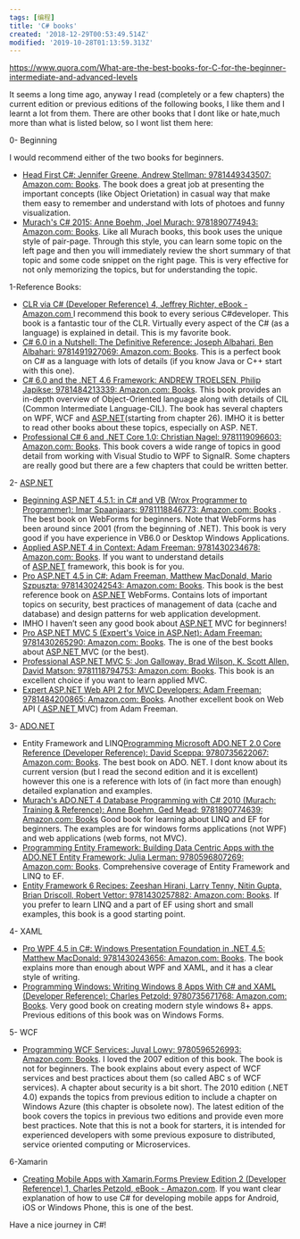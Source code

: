 ```yaml
---
tags: [编程]
title: 'C# books'
created: '2018-12-29T00:53:49.514Z'
modified: '2019-10-28T01:13:59.313Z'
---
```


https://www.quora.com/What-are-the-best-books-for-C-for-the-beginner-intermediate-and-advanced-levels



It seems a long time ago, anyway I read (completely or a few chapters) the current edition or previous editions of the following books, I like them and I learnt a lot from them. There are other books that I dont like or hate,much more than what is listed below, so I wont list them here:

0- Beginning

I would recommend either of the two books for beginners.

- [Head First C#: Jennifer Greene, Andrew Stellman: 9781449343507: Amazon.com: Books](https://www.amazon.com/Head-First-C-Jennifer-Greene/dp/1449343503/ref=sr_1_10?ie=UTF8&qid=1473580988&sr=8-10&keywords=c%23). The book does a great job at presenting the important concepts (like Object Orietation) in casual way that make them easy to remember and understand with lots of photoes and funny visualization.
- [Murach's C# 2015: Anne Boehm, Joel Murach: 9781890774943: Amazon.com: Books](https://www.amazon.com/Murachs-C-2015-Anne-Boehm/dp/1890774944/ref=sr_1_9?ie=UTF8&qid=1473580988&sr=8-9&keywords=c%23). Like all Murach books, this book uses the unique style of pair-page. Through this style, you can learn some topic on the left page and then you will immediately review the short summary of that topic and some code snippet on the right page. This is very effective for not only memorizing the topics, but for understanding the topic.

1-Reference Books:

- [CLR via C# (Developer Reference) 4, Jeffrey Richter, eBook - Amazon.com ](https://www.amazon.com/CLR-via-4th-Developer-Reference/dp/B00JDMQJKQ/ref=sr_1_26?s=books&ie=UTF8&qid=1473581078&sr=1-26&keywords=c%23)I recommend this book to every serious C#developer. This book is a fantastic tour of the CLR. Virtually every aspect of the C# (as a language) is explained in detail. This is my favorite book.
- [C# 6.0 in a Nutshell: The Definitive Reference: Joseph Albahari, Ben Albahari: 9781491927069: Amazon.com: Books](http://www.amazon.com/C-6-0-Nutshell-Definitive-Reference/dp/1491927062/ref=sr_1_4?ie=UTF8&qid=1463825630&sr=8-4&keywords=C%23). This is a perfect book on C# as a language with lots of details (if you know Java or C++ start with this one).
- [C# 6.0 and the .NET 4.6 Framework: ANDREW TROELSEN, Philip Japikse: 9781484213339: Amazon.com: Books](http://www.amazon.com/C-6-0-NET-4-6-Framework/dp/1484213335/ref=sr_1_1?ie=UTF8&qid=1463825630&sr=8-1&keywords=C%23). This book provides an in-depth overview of Object-Oriented language along with details of CIL (Common Intermediate Language-CIL). The book has several chapters on WPF, WCF and [ASP.NET](http://asp.net/)(starting from chapter 26). IMHO it is better to read other books about these topics, especially on ASP. NET.
- [Professional C# 6 and .NET Core 1.0: Christian Nagel: 9781119096603: Amazon.com: Books](http://www.amazon.com/Professional-NET-Core-Christian-Nagel/dp/111909660X/ref=sr_1_7?ie=UTF8&qid=1463825630&sr=8-7&keywords=C%23). This book covers a wide range of topics in good detail from working with Visual Studio to WPF to SignalR. Some chapters are really good but there are a few chapters that could be written better.

2- [ASP.NET](http://asp.net/)

- [Beginning ASP.NET 4.5.1: in C# and VB (Wrox Programmer to Programmer): Imar Spaanjaars: 9781118846773: Amazon.com: Books](http://www.amazon.com/Beginning-ASP-NET-4-5-1-Wrox-Programmer/dp/111884677X/ref=sr_1_2?s=books&ie=UTF8&qid=1463826562&sr=1-2&keywords=asp.net) . The best book on WebForms for beginners. Note that WebForms has been around since 2001 (from the beginning of .NET). This book is very good if you have experience in VB6.0 or Desktop Windows Applications.
- [Applied ASP.NET 4 in Context: Adam Freeman: 9781430234678: Amazon.com: Books](http://www.amazon.com/Applied-ASP-NET-Context-Adam-Freeman/dp/1430234679/ref=sr_1_16?s=books&ie=UTF8&qid=1463826932&sr=1-16&keywords=adam+freeman). If you want to understand details of [ASP.NET](http://asp.net/) framework, this book is for you.
- [Pro ASP.NET 4.5 in C#: Adam Freeman, Matthew MacDonald, Mario Szpuszta: 9781430242543: Amazon.com: Books](http://www.amazon.com/Pro-ASP-NET-4-5-Adam-Freeman/dp/143024254X/ref=sr_1_10?s=books&ie=UTF8&qid=1463826763&sr=1-10&keywords=adam+freeman). This book is the best reference book on [ASP.NET](http://asp.net/) WebForms. Contains lots of important topics on security, best practices of management of data (cache and database) and design patterns for web application development.
- IMHO I haven’t seen any good book about [ASP.NET](http://asp.net/) MVC for beginners!
- [Pro ASP.NET MVC 5 (Expert's Voice in ASP.Net): Adam Freeman: 9781430265290: Amazon.com: Books](http://www.amazon.com/Pro-ASP-NET-Experts-Voice-ASP-Net/dp/1430265299/ref=sr_1_8?s=books&ie=UTF8&qid=1463826562&sr=1-8&keywords=asp.net). The is one of the best books about [ASP.NET ](http://asp.net/)MVC (or the best).
- [Professional ASP.NET MVC 5: Jon Galloway, Brad Wilson, K. Scott Allen, David Matson: 9781118794753: Amazon.com: Books](http://www.amazon.com/Professional-ASP-NET-MVC-Jon-Galloway/dp/1118794753/ref=pd_sim_14_7?ie=UTF8&dpID=51oG1j5vXDL&dpSrc=sims&preST=_AC_UL160_SR127%2C160_&refRID=1PFJ86T6T49E3KRWX2RP). This book is an excellent choice if you want to learn applied MVC.
- [Expert ASP.NET Web API 2 for MVC Developers: Adam Freeman: 9781484200865: Amazon.com: Books](http://www.amazon.com/Expert-ASP-NET-Web-API-Developers/dp/1484200861/ref=pd_sim_14_21?ie=UTF8&dpID=51iQbTdybsL&dpSrc=sims&preST=_AC_UL160_SR130%2C160_&refRID=13VDXWSGW5RRX62XFM4M). Another excellent book on Web API ([ ASP.NET ](http://asp.net/)MVC) from Adam Freeman.

3- [ADO.NET](http://ado.net/)

- Entity Framework and LINQ[Programming Microsoft ADO.NET 2.0 Core Reference (Developer Reference): David Sceppa: 9780735622067: Amazon.com: Books](http://www.amazon.com/Programming-Microsoft%C2%AE-ADO-NET-Reference-Developer/dp/073562206X/ref=sr_1_2?s=books&ie=UTF8&qid=1463827486&sr=1-2&keywords=ado.net+2.0). The best book on ADO. NET. I dont know about its current version (but I read the second edition and it is excellent) however this one is a reference with lots of (in fact more than enough) detailed explanation and examples.
- [Murach's ADO.NET 4 Database Programming with C# 2010 (Murach: Training & Reference): Anne Boehm, Ged Mead: 9781890774639: Amazon.com: Books](http://www.amazon.com/Murachs-ADO-NET-Database-Programming-Murach/dp/1890774634/ref=sr_1_4?s=books&ie=UTF8&qid=1463827596&sr=1-4&keywords=ado.net+4) Good book for learning about LINQ and EF for beginners. The examples are for windows forms applications (not WPF) and web applications (web forms, not MVC).
- [Programming Entity Framework: Building Data Centric Apps with the ADO.NET Entity Framework: Julia Lerman: 9780596807269: Amazon.com: Books](http://www.amazon.com/Programming-Entity-Framework-Building-Centric/dp/0596807260/ref=sr_1_1?s=books&ie=UTF8&qid=1463827887&sr=1-1&keywords=entity+framework). Comprehensive coverage of Entity Framework and LINQ to EF.
- [Entity Framework 6 Recipes: Zeeshan Hirani, Larry Tenny, Nitin Gupta, Brian Driscoll, Robert Vettor: 9781430257882: Amazon.com: Books](http://www.amazon.com/Entity-Framework-Recipes-Zeeshan-Hirani/dp/1430257881/ref=sr_1_3?s=books&ie=UTF8&qid=1463827887&sr=1-3&keywords=entity+framework). If you prefer to learn LINQ and a part of EF using short and small examples, this book is a good starting point.

4- XAML

- [Pro WPF 4.5 in C#: Windows Presentation Foundation in .NET 4.5: Matthew MacDonald: 9781430243656: Amazon.com: Books](http://www.amazon.com/Pro-WPF-4-5-Presentation-Foundation/dp/1430243651/ref=sr_1_28?s=books&ie=UTF8&qid=1463828365&sr=1-28&keywords=XAML). The book explains more than enough about WPF and XAML, and it has a clear style of writing.
- [Programming Windows: Writing Windows 8 Apps With C# and XAML (Developer Reference): Charles Petzold: 9780735671768: Amazon.com: Books](http://www.amazon.com/Programming-Windows-Writing-Developer-Reference/dp/0735671761/ref=sr_1_5?s=books&ie=UTF8&qid=1463827739&sr=1-5&keywords=windows+programming). Very good book on creating modern style windows 8+ apps. Previous editions of this book was on Windows Forms.

5- WCF

- [Programming WCF Services: Juval Lowy: 9780596526993: Amazon.com: Books](http://www.amazon.com/Programming-WCF-Services-Juval-Lowy/dp/0596526997/ref=sr_1_6?s=books&ie=UTF8&qid=1463828742&sr=1-6&keywords=WCF). I loved the 2007 edition of this book. The book is not for beginners. The book explains about every aspect of WCF services and best practices about them (so called ABC s of WCF services). A chapter about security is a bit short. The 2010 edition (.NET 4.0) expands the topics from previous edition to include a chapter on Windows Azure (this chapter is obsolete now). The latest edition of the book covers the topics in previous two editions and provide even more best practices. Note that this is not a book for starters, it is intended for experienced developers with some previous exposure to distributed, service oriented computing or Microservices.

6-Xamarin

- [Creating Mobile Apps with Xamarin.Forms Preview Edition 2 (Developer Reference) 1, Charles Petzold, eBook - Amazon.com](https://www.amazon.com/Creating-Xamarin-Forms-Preview-Developer-Reference-ebook/dp/B00VYSSNJW?ie=UTF8&keywords=xamirin&qid=1463829537&ref_=sr_1_sc_1&s=books&sr=1-1-spell). If you want clear explanation of how to use C# for developing mobile apps for Android, iOS or Windows Phone, this is one of the best.

Have a nice journey in C#!
